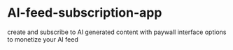 # AI-feed-subscription-app
create and subscribe to AI generated content with paywall interface options to monetize your AI feed
